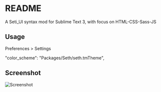 # README #

A Seti_UI syntax mod for Sublime Text 3, with focus on HTML-CSS-Sass-JS

## Usage ##

Preferences > Settings 

"color_scheme": "Packages/Seth/seth.tmTheme",

## Screenshot ##

![Screenshot](https://raw.githubusercontent.com/bert0z/Seth-Color-Scheme/master/screenshot.jpg)